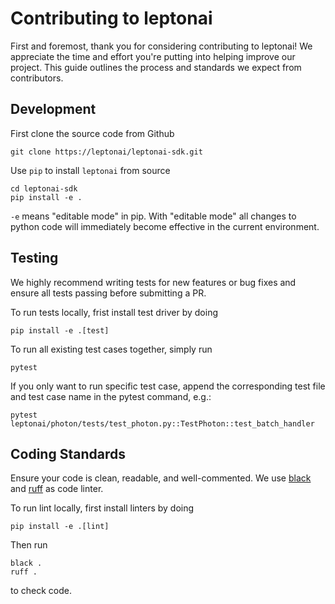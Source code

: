 # Contributing to leptonai

First and foremost, thank you for considering contributing to leptonai! We appreciate the time and effort you're putting into helping improve our project. This guide outlines the process and standards we expect from contributors.


## Development

First clone the source code from Github

```
git clone https://leptonai/leptonai-sdk.git
```

Use `pip` to install `leptonai` from source

```shell
cd leptonai-sdk
pip install -e .
```

`-e` means "editable mode" in pip. With "editable mode" all changes to python code will immediately become effective in the current environment.

## Testing

We highly recommend writing tests for new features or bug fixes and ensure all tests passing before submitting a PR.

To run tests locally, frist install test driver by doing

```shell
pip install -e .[test]
```

To run all existing test cases together, simply run

```
pytest
```
If you only want to run specific test case, append the corresponding test file and test case name in the pytest command, e.g.:

```
pytest leptonai/photon/tests/test_photon.py::TestPhoton::test_batch_handler
```

## Coding Standards
Ensure your code is clean, readable, and well-commented. We use [black](https://github.com/psf/black) and [ruff](https://github.com/astral-sh/ruff) as code linter.

To run lint locally, first install linters by doing

```shell
pip install -e .[lint]
```

Then run
```
black .
ruff .
```
to check code.